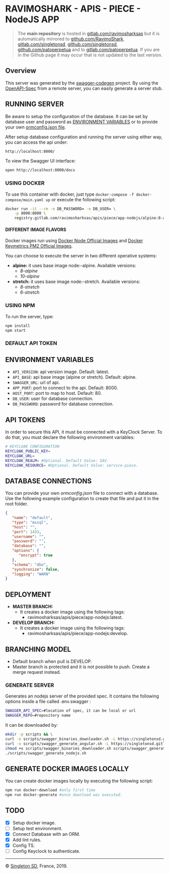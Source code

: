 # RAVIMOSHARK - APIS - PIECE - NodeJS APP

> The **main repository** is hosted in [gitlab.com/ravimosharksas](https://gitlab.com/ravimosharksas/apis/piece/app-nodejs.git) but it is automatically mirrored to [github.com/RavimoShark](https://github.com/RavimoShark/apis-piece-app-nodejs.git), [gitlab.com/singletonsd](https://gitlab.com/singletonsd/ravimosharksas/apis/piece/app-nodejs.git), [github.com/singletonsd](https://github.com/singletonsd/ravimoshark-apis-piece-app-nodejs.git), [github.com/patoperpetua](https://github.com/patoperpetua/ravimoshark-apis-piece-app-nodejs.git) and to [gitlab.com/patoperpetua](https://gitlab.com/patoperpetua/ravimoshark-apis-piece-app-nodejs.git). If you are in the Github page it may occur that is not updated to the last version.

## Overview

This server was generated by the [swagger-codegen](https://github.com/swagger-api/swagger-codegen) project.  By using the [OpenAPI-Spec](https://github.com/OAI/OpenAPI-Specification) from a remote server, you can easily generate a server stub.

## RUNNING SERVER

Be aware to setup the configuration of the database. It can be set by database user and password as [ENVIRONMENT VARIABLES](#environment-variables) or to provide your own [ormconfig.json file](#database-connections).

After setup database configuration and running the server using either way, you can access the api under:

```bash
http://localhost:8000/
```

To view the Swagger UI interface:

```bash
open http://localhost:8000/docs
```

### USING DOCKER

To use this container with docker, just type `docker-compose -f docker-compose/main.yaml up` or execute the following script:

```bash
docker run -it --rm -e DB_PASSWORD= -e DB_USER= \
    -p 8000:8000 \
    registry.gitlab.com/ravimosharksas/apis/piece/app-nodejs/alpine:8-alpine-latest
```

#### DIFFERENT IMAGE FLAVORS

Docker images run using [Docker Node Official Images](https://hub.docker.com/_/node/) and [Docker Keymetrics PM2 Official Images](https://hub.docker.com/r/keymetrics/pm2/).

You can choose to execute the server in two different operative systems:

- **alpine:** it uses base image node:-alpine. Available versions:
  - *8-alpine*
  - *10-alpine*
- **stretch:** it uses base image node:-stretch. Available versions:
  - *8-stretch*
  - *6-stretch*

### USING NPM

To run the server, type:

```bash
npm install
npm start
```

### DEFAULT API TOKEN

<!-- TODO: -->

## ENVIRONMENT VARIABLES

- `API_VERSION`: api version image. Default: latest.
- `API_BASE`: api base image (alpine or stretch). Default: alpine.
- `SWAGGER_URL`: url of api.
- `APP_PORT`: port to connect to the api. Default: 8000.
- `HOST_PORT`: port to map to host. Default: 80.
- `DB_USER`: user for database connection.
- `DB_PASSWORD`: password for database connection.

## API TOKENS

In order to secure this API, it must be connected with a KeyClock Server. To do that, you must declare the following environment variables:

```bash
# KEYCLOAK CONFIGURATION
KEYCLOAK_PUBLIC_KEY=
KEYCLOAK_URL=
KEYCLOAK_REALM= #Optional. Default Value: SAV.
KEYCLOAK_RESOURCE= #Optional. Default Value: service-piece.
```

## DATABASE CONNECTIONS

You can provide your own *ormconfig.json* file to connect with a database. Use the following example configuration to create that file and put it in the root folder.

```json
{
   "name": "default",
   "type": "mssql",
   "host": "",
   "port": 1433,
   "username": "",
   "password": "",
   "database": "",
   "options": {
      "encrypt": true
   },
   "schema": "dbo",
   "synchronize": false,
   "logging": "WARN"
}
```

## DEPLOYMENT

- **MASTER BRANCH:**
  - It creates a docker image using the following tags:
    - ravimosharksas/apis/piece/app-nodejs:latest.
- **DEVELOP BRANCH:**
  - It creates a docker image using the following tags:
    - ravimosharksas/apis/piece/app-nodejs:develop.

## BRANCHING MODEL

- Default branch when pull is DEVELOP.
- Master branch is protected and it is not possible to push. Create a merge request instead.

### GENERATE SERVER

Generates an nodejs server of the provided spec. It contains the following options inside a file called .env.swagger :

```bash
SWAGGER_API_SPEC=#location of spec, it can be local or url
SWAGGER_REPO=#repository name
```

It can be downloaded by:

```bash
mkdir -p scripts && \
curl -o scripts/swagger_binaries_downloader.sh -L https://singletonsd.gitlab.io/scripts/swagger/latest/swagger_binaries_downloader.sh && \
curl -o scripts/swagger_generate_angular.sh -L https://singletonsd.gitlab.io/scripts/swagger/latest/swagger_generate_nodejs.sh && \
chmod +x scripts/swagger_binaries_downloader.sh scripts/swagger_generate_nodejs.sh && \
./scripts/swagger_generate_nodejs.sh
```

## GENERATE DOCKER IMAGES LOCALLY

You can create docker images locally by executing the following script:

```bash
npm run docker-download #only first time
npm run docker-generate #once download was executed.
```

## TODO

- [X] Setup docker image.
- [ ] Setup test environment.
- [X] Connect Database with an ORM.
- [X] Add lint rules.
- [X] Config TS.
- [ ] Config Keyclock to authenticate.

----------------------
© [Singleton SD](http://singletonsd.com), France, 2019.
